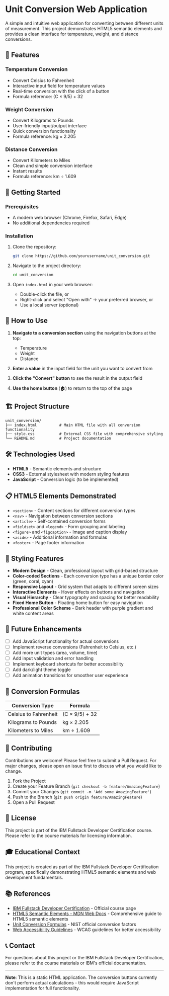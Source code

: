 # Unit Conversion Web Application

A simple and intuitive web application for converting between different units of measurement. This project demonstrates HTML5 semantic elements and provides a clean interface for temperature, weight, and distance conversions.

## 🌟 Features

### Temperature Conversion
- Convert Celsius to Fahrenheit
- Interactive input field for temperature values
- Real-time conversion with the click of a button
- Formula reference: (C × 9/5) + 32

### Weight Conversion
- Convert Kilograms to Pounds
- User-friendly input/output interface
- Quick conversion functionality
- Formula reference: kg × 2.205

### Distance Conversion
- Convert Kilometers to Miles
- Clean and simple conversion interface
- Instant results
- Formula reference: km ÷ 1.609

## 🚀 Getting Started

### Prerequisites
- A modern web browser (Chrome, Firefox, Safari, Edge)
- No additional dependencies required

### Installation
1. Clone the repository:
   ```bash
   git clone https://github.com/yourusername/unit_conversion.git
   ```

2. Navigate to the project directory:
   ```bash
   cd unit_conversion
   ```

3. Open `index.html` in your web browser:
   - Double-click the file, or
   - Right-click and select "Open with" → your preferred browser, or
   - Use a local server (optional)

## 📖 How to Use

1. **Navigate to a conversion section** using the navigation buttons at the top:
   - Temperature
   - Weight
   - Distance

2. **Enter a value** in the input field for the unit you want to convert from

3. **Click the "Convert" button** to see the result in the output field

4. **Use the home button** (🏠) to return to the top of the page

## 🏗️ Project Structure

```
unit_conversion/
├── index.html          # Main HTML file with all conversion functionality
├── style.css           # External CSS file with comprehensive styling
└── README.md           # Project documentation
```

## 🛠️ Technologies Used

- **HTML5** - Semantic elements and structure
- **CSS3** - External stylesheet with modern styling features
- **JavaScript** - Conversion logic (to be implemented)

## 📋 HTML5 Elements Demonstrated

- `<section>` - Content sections for different conversion types
- `<nav>` - Navigation between conversion sections
- `<article>` - Self-contained conversion forms
- `<fieldset>` and `<legend>` - Form grouping and labeling
- `<figure>` and `<figcaption>` - Image and caption display
- `<aside>` - Additional information and formulas
- `<footer>` - Page footer information

## 🎨 Styling Features

- **Modern Design** - Clean, professional layout with grid-based structure
- **Color-coded Sections** - Each conversion type has a unique border color (green, coral, cyan)
- **Responsive Layout** - Grid system that adapts to different screen sizes
- **Interactive Elements** - Hover effects on buttons and navigation
- **Visual Hierarchy** - Clear typography and spacing for better readability
- **Fixed Home Button** - Floating home button for easy navigation
- **Professional Color Scheme** - Dark header with purple gradient and white content areas

## 🔧 Future Enhancements

- [ ] Add JavaScript functionality for actual conversions
- [ ] Implement reverse conversions (Fahrenheit to Celsius, etc.)
- [ ] Add more unit types (area, volume, time)
- [ ] Add input validation and error handling
- [ ] Implement keyboard shortcuts for better accessibility
- [ ] Add dark/light theme toggle
- [ ] Add animation transitions for smoother user experience

## 📝 Conversion Formulas

| Conversion Type | Formula |
|----------------|---------|
| Celsius to Fahrenheit | (C × 9/5) + 32 |
| Kilograms to Pounds | kg × 2.205 |
| Kilometers to Miles | km ÷ 1.609 |

## 🤝 Contributing

Contributions are welcome! Please feel free to submit a Pull Request. For major changes, please open an issue first to discuss what you would like to change.

1. Fork the Project
2. Create your Feature Branch (`git checkout -b feature/AmazingFeature`)
3. Commit your Changes (`git commit -m 'Add some AmazingFeature'`)
4. Push to the Branch (`git push origin feature/AmazingFeature`)
5. Open a Pull Request

## 📄 License

This project is part of the IBM Fullstack Developer Certification course. Please refer to the course materials for licensing information.

## 🎓 Educational Context

This project is created as part of the IBM Fullstack Developer Certification program, specifically demonstrating HTML5 semantic elements and web development fundamentals.

## 📚 References

- [IBM Fullstack Developer Certification](https://www.coursera.org/professional-certificates/ibm-full-stack-cloud-developer) - Official course page
- [HTML5 Semantic Elements - MDN Web Docs](https://developer.mozilla.org/en-US/docs/Web/HTML/Element#semantic_elements) - Comprehensive guide to HTML5 semantic elements
- [Unit Conversion Formulas](https://www.nist.gov/pml/special-publication-811/nist-guide-si-appendix-b-conversion-factors) - NIST official conversion factors
- [Web Accessibility Guidelines](https://www.w3.org/WAI/WCAG21/quickref/) - WCAG guidelines for better accessibility

## 📞 Contact

For questions about this project or the IBM Fullstack Developer Certification, please refer to the course materials or IBM's official documentation.

---

**Note**: This is a static HTML application. The conversion buttons currently don't perform actual calculations - this would require JavaScript implementation for full functionality.
